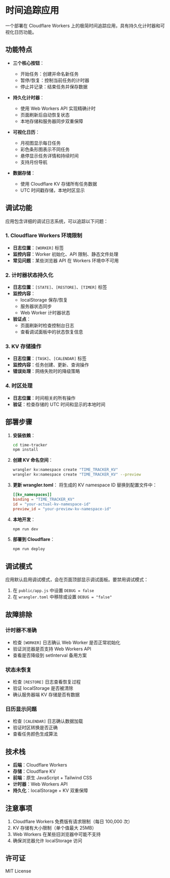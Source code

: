 # 时间追踪应用

一个部署在 Cloudflare Workers 上的极简时间追踪应用，具有持久化计时器和可视化日历功能。

## 功能特点

- **三个核心按钮**：
  - 开始任务：创建并命名新任务
  - 暂停/恢复：控制当前任务的计时器
  - 停止并记录：结束任务并保存数据

- **持久化计时器**：
  - 使用 Web Workers API 实现精确计时
  - 页面刷新后自动恢复状态
  - 本地存储和服务器同步双重保障

- **可视化日历**：
  - 月视图显示每日任务
  - 彩色条形图表示不同任务
  - 悬停显示任务详情和持续时间
  - 支持月份导航

- **数据存储**：
  - 使用 Cloudflare KV 存储所有任务数据
  - UTC 时间戳存储，本地时区显示

## 调试功能

应用包含详细的调试日志系统，可以追踪以下问题：

### 1. Cloudflare Workers 环境限制
- **日志位置**：`[WORKER]` 标签
- **监控内容**：Worker 初始化、API 限制、静态文件处理
- **常见问题**：某些浏览器 API 在 Workers 环境中不可用

### 2. 计时器状态持久化
- **日志位置**：`[STATE]`、`[RESTORE]`、`[TIMER]` 标签
- **监控内容**：
  - localStorage 保存/恢复
  - 服务器状态同步
  - Web Worker 计时器状态
- **验证点**：
  - 页面刷新时检查控制台日志
  - 查看调试面板中的状态恢复信息

### 3. KV 存储操作
- **日志位置**：`[TASK]`、`[CALENDAR]` 标签
- **监控内容**：任务创建、更新、查询操作
- **错误处理**：网络失败时的降级策略

### 4. 时区处理
- **日志位置**：时间相关的所有操作
- **验证**：检查存储的 UTC 时间和显示的本地时间

## 部署步骤

1. **安装依赖**：
   ```bash
   cd time-tracker
   npm install
   ```

2. **创建 KV 命名空间**：
   ```bash
   wrangler kv:namespace create "TIME_TRACKER_KV"
   wrangler kv:namespace create "TIME_TRACKER_KV" --preview
   ```

3. **更新 wrangler.toml**：
   将生成的 KV namespace ID 替换到配置文件中：
   ```toml
   [[kv_namespaces]]
   binding = "TIME_TRACKER_KV"
   id = "your-actual-kv-namespace-id"
   preview_id = "your-preview-kv-namespace-id"
   ```

4. **本地开发**：
   ```bash
   npm run dev
   ```

5. **部署到 Cloudflare**：
   ```bash
   npm run deploy
   ```

## 调试模式

应用默认启用调试模式，会在页面顶部显示调试面板。要禁用调试模式：

1. 在 `public/app.js` 中设置 `DEBUG = false`
2. 在 `wrangler.toml` 中移除或设置 `DEBUG = "false"`

## 故障排除

### 计时器不准确
- 检查 `[WORKER]` 日志确认 Web Worker 是否正常初始化
- 验证浏览器是否支持 Web Workers API
- 查看是否降级到 setInterval 备用方案

### 状态未恢复
- 检查 `[RESTORE]` 日志查看恢复过程
- 验证 localStorage 是否被清除
- 确认服务器端 KV 存储是否有数据

### 日历显示问题
- 检查 `[CALENDAR]` 日志确认数据加载
- 验证时区转换是否正确
- 查看任务颜色生成算法

## 技术栈

- **后端**：Cloudflare Workers
- **存储**：Cloudflare KV
- **前端**：原生 JavaScript + Tailwind CSS
- **计时器**：Web Workers API
- **持久化**：localStorage + KV 双重保障

## 注意事项

1. Cloudflare Workers 免费版有请求限制（每日 100,000 次）
2. KV 存储有大小限制（单个值最大 25MB）
3. Web Workers 在某些旧浏览器中可能不支持
4. 确保浏览器允许 localStorage 访问

## 许可证

MIT License